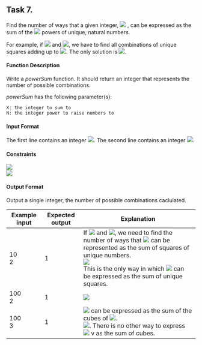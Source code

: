 ## Task 7.

Find the number of ways that a given integer, <img src="https://latex.codecogs.com/svg.latex?\Large&space;X"> , can be expressed as the sum of the <img src="https://latex.codecogs.com/svg.latex?\Large&space;N^{th}"> powers of unique, natural numbers.

For example, if <img src="https://latex.codecogs.com/svg.latex?\Large&space;X=13"> and <img src="https://latex.codecogs.com/svg.latex?\Large&space;N=2">, we have to find all combinations of unique squares adding up to <img src="https://latex.codecogs.com/svg.latex?\Large&space;13">. The only solution is <img src="https://latex.codecogs.com/svg.latex?\Large&space;2^2+3^2">.

#### Function Description

Write a *powerSum* function. It should return an integer that represents the number of possible combinations.

*powerSum* has the following parameter(s):

    X: the integer to sum to
    N: the integer power to raise numbers to

#### Input Format

The first line contains an integer <img src="https://latex.codecogs.com/svg.latex?\Large&space;X">.
The second line contains an integer <img src="https://latex.codecogs.com/svg.latex?\Large&space;N">.

#### Constraints

<img src="https://latex.codecogs.com/svg.latex?\Large&space;1\le{X}\le{1000}"><br>
<img src="https://latex.codecogs.com/svg.latex?\Large&space;1\le{N}\le{10}">

#### Output Format

Output a single integer, the number of possible combinations caclulated.

Example input|Expected output|Explanation
-|-|-
10<br>2|1|If <img src="https://latex.codecogs.com/svg.latex?\Large&space;X=10"> and <img src="https://latex.codecogs.com/svg.latex?\Large&space;N=2">, we need to find the number of ways that <img src="https://latex.codecogs.com/svg.latex?\Large&space;10"> can be represented as the sum of squares of unique numbers.<br><img src="https://latex.codecogs.com/svg.latex?\Large&space;10=1^2+3^2"><br>This is the only way in which <img src="https://latex.codecogs.com/svg.latex?\Large&space;10"> can be expressed as the sum of unique squares.
100<br>2|1|<img src="https://latex.codecogs.com/svg.latex?\Large&space;100=(10^2)=(6^2+8^2)=(1^2+3^2+4^2+5^2+7^2)">
100<br>3|1|<img src="https://latex.codecogs.com/svg.latex?\Large&space;100"> can be expressed as the sum of the cubes of <img src="https://latex.codecogs.com/svg.latex?\Large&space;1,2,3,4">.<br><img src="https://latex.codecogs.com/svg.latex?\Large&space;(1+8+27+64)">. There is no other way to express <img src="https://latex.codecogs.com/svg.latex?\Large&space;100"> v as the sum of cubes. 
